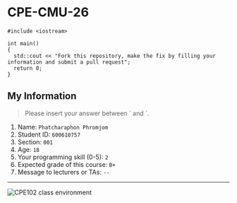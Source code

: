 # CPE-CMU-26
>
```
#include <iostream>

int main()
{
  std::cout << "Fork this repository, make the fix by filling your information and submit a pull request";
  return 0;
}
```

## My Information
> Please insert your answer between \` and \`.

1. Name: `Phatcharaphon Phromjom`
2. Student ID: `600610757`
3. Section: `001`
4. Age: `18`
5. Your programming skill (0-5): `2`
6. Expected grade of this course: `B+`
7. Message to lecturers or TAs: `--`

---
![CPE102 class environment](https://github.com/tmwatchanan/CPE-CMU-26/raw/master/cpe102_class_envi.jpg)
